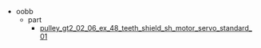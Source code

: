 * oobb
  * part
    * [pulley_gt2_02_06_ex_48_teeth_shield_sh_motor_servo_standard_01](oobb/part/pulley_gt2_02_06_ex_48_teeth_shield_sh_motor_servo_standard_01)
